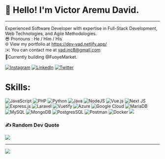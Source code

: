 # 💫 Hello! I'm Victor Aremu David.
---
Experienced Software Developer with expertise in Full-Stack Development, Web Technologies, and Agile Methodologies.<br>
😎 Pronouns :  He / Him / His<br>
🌐 View my portfolio at https://dev-vad.netlify.app/ <br>
✉️  You can contact me at vad.inc8@gmail.com<br>
🚀Currently building @FuoyeMarket. <br><br>
 [![Instagram](https://img.shields.io/badge/Instagram-%23E4405F.svg?logo=Instagram&logoColor=white)](https://instagram.com/victor.david_vad) [![LinkedIn](https://img.shields.io/badge/LinkedIn-%230077B5.svg?logo=linkedin&logoColor=white)](https://linkedin.com/in/vaad) [![Twitter](https://img.shields.io/badge/Twitter-%231DA1F2.svg?logo=Twitter&logoColor=white)](https://twitter.com/VAD_INC01) 

# Skills:
![JavaScript](https://img.shields.io/badge/javascript-%23323330.svg?style=flat-square&logo=javascript&logoColor=%23F7DF1E) ![PHP](https://img.shields.io/badge/php-%23777BB4.svg?style=flat-square&logo=php&logoColor=white) ![Python](https://img.shields.io/badge/python-3670A0?style=flat-square&logo=python&logoColor=ffdd54) ![Java](https://img.shields.io/badge/java-%23ED8B00.svg?style=flat-square&logo=java&logoColor=white) 
 ![NodeJS](https://img.shields.io/badge/node.js-6DA55F?style=flat-square&logo=node.js&logoColor=white) ![Vue.js](https://img.shields.io/badge/vuejs-%2335495e.svg?style=flat-square&logo=vuedotjs&logoColor=%234FC08D) ![Next JS](https://img.shields.io/badge/Next-black?style=flat-square&logo=next.js&logoColor=white)  ![Express.js](https://img.shields.io/badge/express.js-%23404d59.svg?style=flat-square&logo=express&logoColor=%2361DAFB) ![Laravel](https://img.shields.io/badge/laravel-%23FF2D20.svg?style=flat-square&logo=laravel&logoColor=white)   ![Vuetify](https://img.shields.io/badge/Vuetify-1867C0?style=flat-square&logo=vuetify&logoColor=AEDDFF)
 ![Azure](https://img.shields.io/badge/azure-%230072C6.svg?style=flat-square&logo=azure-devops&logoColor=white)  ![Google Cloud](https://img.shields.io/badge/Google%20Cloud-%234285F4.svg?style=flat-square&logo=google-cloud&logoColor=white)       ![MariaDB](https://img.shields.io/badge/MariaDB-003545?style=flat-square&logo=mariadb&logoColor=white)  ![MySQL](https://img.shields.io/badge/mysql-%2300f.svg?style=flat-square&logo=mysql&logoColor=white) ![MongoDB](https://img.shields.io/badge/MongoDB-%234ea94b.svg?style=flat-square&logo=mongodb&logoColor=white) ![PostgresSQL](https://img.shields.io/badge/postgres-%23316192.svg?style=flat-square&logo=postgresql&logoColor=white)  ![Postman](https://img.shields.io/badge/Postman-FF6C37?style=flat-square&logo=postman&logoColor=white) 
 ![Docker](https://img.shields.io/badge/docker-%230db7ed.svg?style=flat-square&logo=docker&logoColor=white)
![](https://github-reame-streak-stats.herokuapp.com/?user=viccy2&theme=dark&hide_border=false)<br/>


### ✍️ Random Dev Quote
![](https://quotes-github-readme.vercel.app/api?type=horizontal&theme=radical)

---
[![](https://visitcount.itsvg.in/api?id=viccy2&icon=0&color=0)](https://visitcount.itsvg.in)


<!--
**viccy2/viccy2** is a ✨ _special_ ✨ repository because its `README.md` (this file) appears on your GitHub profile.

Here are some ideas to get you started:

- 🔭 I’m currently working on ...
- 🌱 I’m currently learning ...
- 👯 I’m looking to collaborate on ...
- 🤔 I’m looking for help with ...
- 💬 Ask me about ...
- 📫 How to reach me: ...
- 😄 Pronouns: ...
- ⚡ Fun fact: ...
-->

